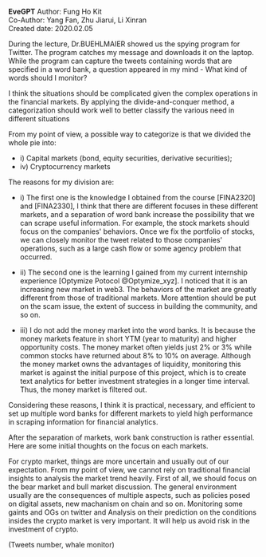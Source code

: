 **EveGPT**
Author: Fung Ho Kit  
Co-Author: Yang Fan, Zhu Jiarui, Li Xinran  
Created date: 2020.02.05  

During the lecture, Dr.BUEHLMAIER showed us the spying program for Twitter. The program catches my message and downloads it on the laptop. While the program can capture the tweets containing words that are specified in a word bank, a question appeared in my mind - What kind of words should I monitor?

I think the situations should be complicated given the complex operations in the financial markets. By applying the divide-and-conquer method, a categorization should work well to better classify the various need in different situations

From my point of view, a possible way to categorize is that we divided the whole pie into:

- i) Capital markets (bond, equity securities, derivative securities);
- iv) Cryptocurrency markets

The reasons for my division are:

- i) The first one is the knowledge I obtained from the course [FINA2320] and [FINA2330], I think that there are different focuses in these different markets, and a separation of word bank increase the possibility that we can scrape useful information. For example, the stock markets should focus on the companies' behaviors. Once we fix the portfolio of stocks, we can closely monitor the tweet related to those companies' operations, such as a large cash flow or some agency problem that occurred.

- ii) The second one is the learning I gained from my current internship experience [Optymize Potocol @Optymize_xyz]. I noticed that it is an increasing new market in web3. The behaviors of the market are greatly different from those of traditional markets. More attention should be put on the scam issue, the extent of success in building the community, and so on.

- iii) I do not add the money market into the word banks. It is because the money markets feature in short YTM (year to maturity) and higher opportunity costs. The money market often yields just 2% or 3% while common stocks have returned about 8% to 10% on average. Although the money market owns the advantages of liquidity, monitoring this market is against the initial purpose of this project, which is to create text analytics for better investment strategies in a longer time interval. Thus, the money market is filtered out.

Considering these reasons, I think it is practical, necessary, and efficient to set up multiple word banks for different markets to yield high performance in scraping information for financial analytics.

After the separation of markets, work bank construction is rather essential. Here are some initial thoughts on the focus on each markets.

For crypto market, things are more uncertain and usually out of our expectation. From my point of view, we cannot rely on traditional financial insights to analysis the market trend heavily. First of all, we should focus on the bear market and bull market discussion. The general environment usually are the consequences of multiple aspects, such as policies posed on digital assets, new machanism on chain and so on. Monitoring some gaints and OGs on twitter and Analysis on their prediction on the conditions insides the crypto market is very important. It will help us avoid risk in the investment of crypto.



(Tweets number, whale monitor)
